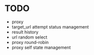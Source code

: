 TODO
=====

- proxy
- target_url attempt status management
- result history
- url random select
- proxy round-robin
- proxy self state management

